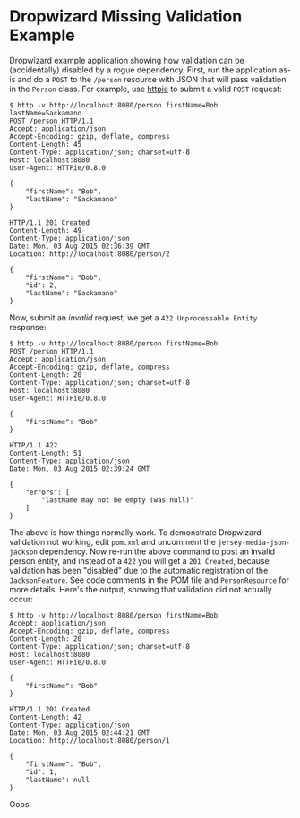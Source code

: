 # Dropwizard Missing Validation Example

Dropwizard example application showing how validation can be (accidentally) disabled by a rogue dependency.
First, run the application as-is and do a `POST` to the `/person` resource with JSON that will pass validation
in the `Person` class. For example, use [httpie](http://www.slideshare.net/scottleber/htt-pie-minitalk) to submit a
valid `POST` request:

```http
$ http -v http://localhost:8080/person firstName=Bob lastName=Sackamano
POST /person HTTP/1.1
Accept: application/json
Accept-Encoding: gzip, deflate, compress
Content-Length: 45
Content-Type: application/json; charset=utf-8
Host: localhost:8080
User-Agent: HTTPie/0.8.0

{
    "firstName": "Bob", 
    "lastName": "Sackamano"
}

HTTP/1.1 201 Created
Content-Length: 49
Content-Type: application/json
Date: Mon, 03 Aug 2015 02:36:39 GMT
Location: http://localhost:8080/person/2

{
    "firstName": "Bob", 
    "id": 2, 
    "lastName": "Sackamano"
}
```

Now, submit an _invalid_ request, we get a `422 Unprocessable Entity` response:

```http
$ http -v http://localhost:8080/person firstName=Bob
POST /person HTTP/1.1
Accept: application/json
Accept-Encoding: gzip, deflate, compress
Content-Length: 20
Content-Type: application/json; charset=utf-8
Host: localhost:8080
User-Agent: HTTPie/0.8.0

{
    "firstName": "Bob"
}

HTTP/1.1 422 
Content-Length: 51
Content-Type: application/json
Date: Mon, 03 Aug 2015 02:39:24 GMT

{
    "errors": [
        "lastName may not be empty (was null)"
    ]
}
```

The above is how things normally work. To demonstrate Dropwizard validation not working, edit `pom.xml` and uncomment
the `jersey-media-json-jackson` dependency. Now re-run the above command to post an invalid person entity, and instead
of a `422` you will get a `201 Created`, because validation has been "disabled" due to the automatic registration of
the `JacksonFeature`. See code comments in the POM file and `PersonResource` for more details. Here's the output,
showing that validation did not actually occur:

```http
$ http -v http://localhost:8080/person firstName=Bob
Accept: application/json
Accept-Encoding: gzip, deflate, compress
Content-Length: 20
Content-Type: application/json; charset=utf-8
Host: localhost:8080
User-Agent: HTTPie/0.8.0

{
    "firstName": "Bob"
}

HTTP/1.1 201 Created
Content-Length: 42
Content-Type: application/json
Date: Mon, 03 Aug 2015 02:44:21 GMT
Location: http://localhost:8080/person/1

{
    "firstName": "Bob", 
    "id": 1, 
    "lastName": null
}
```
 
Oops.
